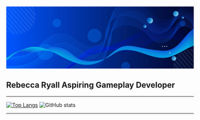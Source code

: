 ![Graduate of BSc (Hons) in Games Development](https://github.com/Bubbles76/Bubbles76/blob/main/blue-abstract-banner-background_181182-20850.jpg)

## Rebecca Ryall Aspiring Gameplay Developer
------------------------------------------------------------------

[![Top Langs](https://github-readme-stats.vercel.app/api/top-langs/?username=Bubbles76)](https://github.com/anuraghazra/github-readme-stats)
![GitHub stats](https://github-readme-stats.vercel.app/api?username=Bubbles76&show_icons=true)  

----------------------------------------------------------------------------------------------
<!--[<img src='https://cdn.jsdelivr.net/npm/simple-icons@3.0.1/icons/github.svg' alt='github' height='230'>](https://github.com/Bubbles76) -->

<!--
**Bubbles76/Bubbles76** is a ✨ _special_ ✨ repository because its `README.md` (this file) appears on your GitHub profile.

Here are some ideas to get you started:

- 🔭 I’m currently working on ...
- 🌱 I’m currently learning ...
- 👯 I’m looking to collaborate on ..
- 🤔 I’m looking for help with ...
- 💬 Ask me about ...
- 📫 How to reach me: ...
- 😄 Pronouns: ...
- ⚡ Fun fact: ...
-->
